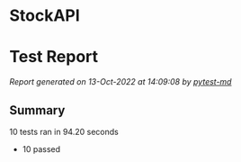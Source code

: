 # StockAPI
# Test Report

*Report generated on 13-Oct-2022 at 14:09:08 by [pytest-md]*

[pytest-md]: https://github.com/hackebrot/pytest-md

## Summary

10 tests ran in 94.20 seconds

- 10 passed
